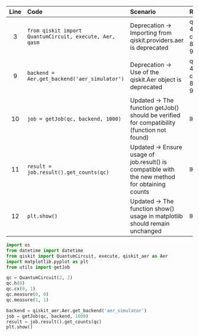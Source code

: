 | Line | Code                                                            | Scenario                                                                                                  | Reference                                   | Artifact                         | Refactoring                                         |
| :--: | :-------------------------------------------------------------- | :-------------------------------------------------------------------------------------------------------- | :----------------------------------------- | :------------------------------- | :-------------------------------------------------- |
| 3    | `from qiskit import QuantumCircuit, execute, Aer, qasm`      | Deprecation -> Importing from qiskit.providers.aer is deprecated                                         | qrn_notax_ddbb-4194776d-c578-4b79-8dc6-9c5e286bc808 | qiskit                          | `from qiskit import QuantumCircuit, execute, qiskit_aer as Aer` |
| 9    | `backend = Aer.get_backend('aer_simulator')`                 | Deprecation -> Use of the qiskit.Aer object is deprecated                                               | qrn_notax_ddbb-4194776d-c578-4b79-8dc6-9c5e286bc808 | Aer                             | `backend = qiskit_aer.Aer.get_backend('aer_simulator')` |
| 10   | `job = getJob(qc, backend, 1000)`                             | Updated -> The function getJob() should be verified for compatibility (function not found)               | IK                                         | getJob                          |                                                     |
| 11   | `result = job.result().get_counts(qc)`                        | Updated -> Ensure usage of job.result() is compatible with the new method for obtaining counts          | IK                                         | job.result                      |                                                     |
| 12   | `plt.show()`                                                   | Updated -> The function show() usage in matplotlib should remain unchanged                               | IK                                         | plt                             |                                                     |

```python
import os
from datetime import datetime
from qiskit import QuantumCircuit, execute, qiskit_aer as Aer
import matplotlib.pyplot as plt
from utils import getJob

qc = QuantumCircuit(2, 2)
qc.h(0)
qc.cx(0, 1)
qc.measure(0, 0)
qc.measure(1, 1)

backend = qiskit_aer.Aer.get_backend('aer_simulator')
job = getJob(qc, backend, 1000)
result = job.result().get_counts(qc)
plt.show()
```